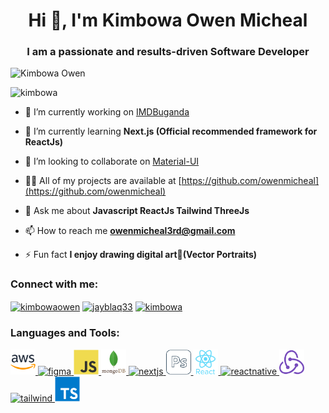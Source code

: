 <h1 align="center">Hi 👋, I'm Kimbowa Owen Micheal</h1>
<h3 align="center">I am a passionate and results-driven Software Developer</h3>


![Kimbowa Owen](https://github.com/user-attachments/assets/8bbd36ee-6461-4447-8377-0c0e5cafa920)

<p align="left"> <img src="https://komarev.com/ghpvc/?username=kimbowa&label=Profile%20views&color=0e75b6&style=flat" alt="kimbowa" /> </p>

- 🔭 I’m currently working on [IMDBuganda](http://imdbuganda.najjisoft.com)

- 🌱 I’m currently learning **Next.js (Official recommended framework for ReactJs)**

- 👯 I’m looking to collaborate on [Material-UI](httpshttp://github.com/mui/material-ui)

- 👨‍💻 All of my projects are available at [https://github.com/owenmicheal](https://github.com/owenmicheal)

- 💬 Ask me about **Javascript ReactJs Tailwind ThreeJs**

- 📫 How to reach me **owenmicheal3rd@gmail.com**

- ⚡ Fun fact **I enjoy drawing digital art🎨(Vector Portraits)**

<h3 align="left">Connect with me:</h3>
<p align="left">
<a href="https://linkedin.com/in/kimbowaowen" target="blank"><img align="center" src="https://raw.githubusercontent.com/rahuldkjain/github-profile-readme-generator/master/src/images/icons/Social/linked-in-alt.svg" alt="kimbowaowen" height="30" width="40" /></a>
<a href="https://instagram.com/jayblaq33" target="blank"><img align="center" src="https://raw.githubusercontent.com/rahuldkjain/github-profile-readme-generator/master/src/images/icons/Social/instagram.svg" alt="jayblaq33" height="30" width="40" /></a>
<a href="https://dribbble.com/kimbowa" target="blank"><img align="center" src="https://raw.githubusercontent.com/rahuldkjain/github-profile-readme-generator/master/src/images/icons/Social/dribbble.svg" alt="kimbowa" height="30" width="40" /></a>
</p>

<h3 align="left">Languages and Tools:</h3>
<p align="left"> <a href="https://aws.amazon.com" target="_blank" rel="noreferrer"> <img src="https://raw.githubusercontent.com/devicons/devicon/master/icons/amazonwebservices/amazonwebservices-original-wordmark.svg" alt="aws" width="40" height="40"/> </a> <a href="https://www.figma.com/" target="_blank" rel="noreferrer"> <img src="https://www.vectorlogo.zone/logos/figma/figma-icon.svg" alt="figma" width="40" height="40"/> </a> <a href="https://developer.mozilla.org/en-US/docs/Web/JavaScript" target="_blank" rel="noreferrer"> <img src="https://raw.githubusercontent.com/devicons/devicon/master/icons/javascript/javascript-original.svg" alt="javascript" width="40" height="40"/> </a> <a href="https://www.mongodb.com/" target="_blank" rel="noreferrer"> <img src="https://raw.githubusercontent.com/devicons/devicon/master/icons/mongodb/mongodb-original-wordmark.svg" alt="mongodb" width="40" height="40"/> </a> <a href="https://nextjs.org/" target="_blank" rel="noreferrer"> <img src="https://cdn.worldvectorlogo.com/logos/nextjs-2.svg" alt="nextjs" width="40" height="40"/> </a> <a href="https://www.photoshop.com/en" target="_blank" rel="noreferrer"> <img src="https://raw.githubusercontent.com/devicons/devicon/master/icons/photoshop/photoshop-line.svg" alt="photoshop" width="40" height="40"/> </a> <a href="https://reactjs.org/" target="_blank" rel="noreferrer"> <img src="https://raw.githubusercontent.com/devicons/devicon/master/icons/react/react-original-wordmark.svg" alt="react" width="40" height="40"/> </a> <a href="https://reactnative.dev/" target="_blank" rel="noreferrer"> <img src="https://reactnative.dev/img/header_logo.svg" alt="reactnative" width="40" height="40"/> </a> <a href="https://redux.js.org" target="_blank" rel="noreferrer"> <img src="https://raw.githubusercontent.com/devicons/devicon/master/icons/redux/redux-original.svg" alt="redux" width="40" height="40"/> </a> <a href="https://tailwindcss.com/" target="_blank" rel="noreferrer"> <img src="https://www.vectorlogo.zone/logos/tailwindcss/tailwindcss-icon.svg" alt="tailwind" width="40" height="40"/> </a> <a href="https://www.typescriptlang.org/" target="_blank" rel="noreferrer"> <img src="https://raw.githubusercontent.com/devicons/devicon/master/icons/typescript/typescript-original.svg" alt="typescript" width="40" height="40"/> </a> </p>



